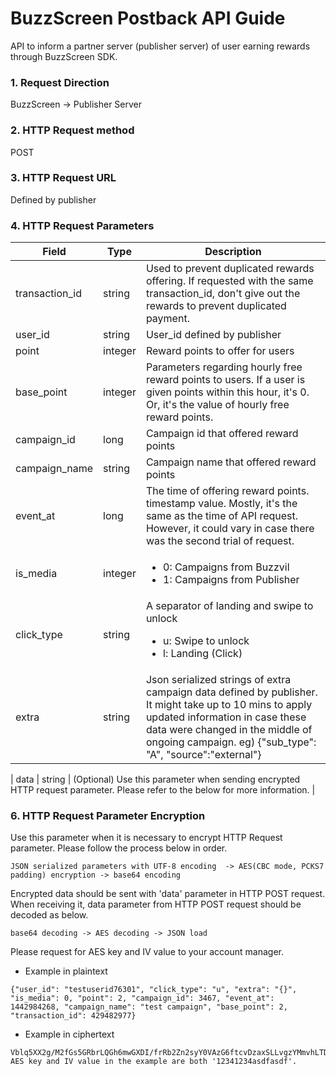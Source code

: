 # BuzzScreen Postback API Guide
API to inform a partner server (publisher server) of user earning rewards through BuzzScreen SDK.

### 1. Request Direction
BuzzScreen -> Publisher Server
 
### 2. HTTP Request method
POST
 
### 3. HTTP Request URL
Defined by publisher
 
### 4. HTTP Request Parameters
| Field          | Type    | Description                                                                                                                                                                                                                      |
|----------------|---------|-----------------------------------------------------------------------------------------------------------------------------------------------------------------------------------------------------------------------------|
| transaction_id | string  | Used to prevent duplicated rewards offering. If requested with the same transaction_id, don't give out the rewards to prevent duplicated payment.                                                                                           |
| user_id        | string  | User_id defined by publisher                                                                                                                                                                                    |
| point          | integer | Reward points to offer for users                                                                                                                                                                                                      |
| base_point     | integer | Parameters regarding hourly free reward points to users. If a user is given points within this hour, it's 0. Or, it's the value of hourly free reward points.                                                                                           |
| campaign_id    | long    | Campaign id that offered reward points                                                                                                                                                                                                  |
| campaign_name  | string  | Campaign name that offered reward points                                                                                                                                                                         |
| event_at       | long    | The time of offering reward points. timestamp value. Mostly, it's the same as the time of API request. However, it could vary in case there was the second trial of request.                                                                                                |
| is_media       | integer | <ul><li>0: Campaigns from Buzzvil</li><li>1: Campaigns from Publisher</li></ul>                                                                                                                                                                                 |
| click_type     | string  | A separator of landing and swipe to unlock <ul><li>u: Swipe to unlock</li><li>l: Landing (Click) </li></ul>                                                                                                                                                                                   |
| extra          | string  | Json serialized strings of extra campaign data defined by publisher. It might take up to 10 mins to apply updated information in case these data were changed in the middle of ongoing campaign. eg) {"sub_type": "A", "source":"external"}                                         |

| data           | string  | (Optional) Use this parameter when sending encrypted HTTP request parameter. Please refer to the below for more information.                                  |                                                                                                         
 
### 6. HTTP Request Parameter Encryption
Use this parameter when it is necessary to encrypt HTTP Request parameter. Please follow the process below in order.
```
JSON serialized parameters with UTF-8 encoding  -> AES(CBC mode, PCKS7 padding) encryption -> base64 encoding
```

Encrypted data should be sent with 'data' parameter in HTTP POST request.
When receiving it, data parameter from HTTP POST request should be decoded as below.
```
base64 decoding -> AES decoding -> JSON load
```
 
Please request for AES key and IV value to your account manager.
 
- Example in plaintext
```
{"user_id": "testuserid76301", "click_type": "u", "extra": "{}", "is_media": 0, "point": 2, "campaign_id": 3467, "event_at": 1442984268, "campaign_name": "test campaign", "base_point": 2, "transaction_id": 429482977}
```
- Example in ciphertext
```
Vblq5XX2g/M2fGs5GRbrLQGh6mwGXDI/frRb2Zn2syY0VAzG6ftcvDzaxSLLvgzYMmvhLTDKZATDX2F9U4AENfBZYQ/Ov+Y9QPfW9A39kaQi/XS3kea09+aI1pO0NkHqP8My8TuR//xhVYtoWovSIw42jbTzUhgJ8SePTC5ZwrLg7bOS7cy3gEgcHL9XzUOrxL8RqMo8fieSMv9hr2YkJJmNL2t0akyj/Hz/lXUvOqhrb9mmFuSlWLF/kS8af3fRKgjxNjGGIVDoVotPipFSbHbpExSp6wY0wsmjfcXGw6g=
AES key and IV value in the example are both '12341234asdfasdf'.
```
